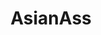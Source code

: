 ---
title: AsianAss
crosslinks:
- NSFW_Hentai_n_Jav
- ThatPerfectAss
- AsianHottiesGIFS
- KuramochiYuka
- FrogButt
- juicyasians
---